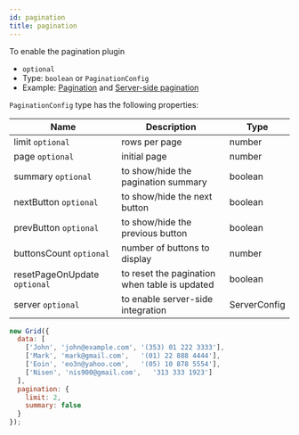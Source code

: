 ```yaml
---
id: pagination
title: pagination 
---
```


To enable the pagination plugin

 - `optional`
 - Type: `boolean` or `PaginationConfig`
 - Example: [Pagination](../examples/pagination.md) and [Server-side pagination](../examples/server-side-pagination.md)

`PaginationConfig` type has the following properties:

<div className="full-width">

| Name                         | Description                                   |  Type         |
|------------------------------|-----------------------------------------------|---------------|
| limit `optional`             | rows per page                                 | number        |
| page `optional`              | initial page                                  | number        |
| summary `optional`           | to show/hide the pagination summary           | boolean       |
| nextButton `optional`        | to show/hide the next button                  | boolean       |
| prevButton `optional`        | to show/hide the previous button              | boolean       |
| buttonsCount `optional`      | number of buttons to display                  | number        |
| resetPageOnUpdate `optional` | to reset the pagination when table is updated | boolean       |
| server `optional`            | to enable server-side integration             | ServerConfig  |

</div>

```js
new Grid({
  data: [
    ['John', 'john@example.com', '(353) 01 222 3333'],
    ['Mark', 'mark@gmail.com',   '(01) 22 888 4444'],
    ['Eoin', 'eo3n@yahoo.com',   '(05) 10 878 5554'],
    ['Nisen', 'nis900@gmail.com',   '313 333 1923']
  ],
  pagination: {
    limit: 2,
    summary: false
  }
});
```

